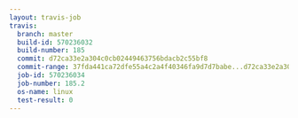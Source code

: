 ```yaml
---
layout: travis-job
travis:
  branch: master
  build-id: 570236032
  build-number: 185
  commit: d72ca33e2a304c0cb02449463756bdacb2c55bf8
  commit-range: 37fda441ca72dfe55a4c2a4f40346fa9d7d7babe...d72ca33e2a304c0cb02449463756bdacb2c55bf8
  job-id: 570236034
  job-number: 185.2
  os-name: linux
  test-result: 0
---
```

